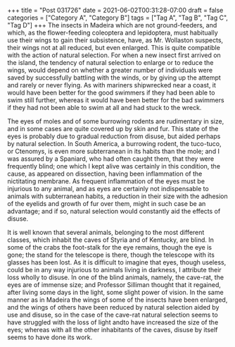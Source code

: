 +++
title = "Post 031726"
date = 2021-06-02T00:31:28-07:00
draft = false
categories = ["Category A", "Category B"]
tags = ["Tag A", "Tag B", "Tag C", "Tag D"]
+++
The insects in Madeira which are not ground-feeders, and which, as the flower-feeding coleoptera and lepidoptera, must habitually use their wings to gain their subsistence, have, as Mr. Wollaston suspects, their wings not at all reduced, but even enlarged. This is quite compatible with the action of natural selection. For when a new insect first arrived on the island, the tendency of natural selection to enlarge or to reduce the wings, would depend on whether a greater number of individuals were saved by successfully battling with the winds, or by giving up the attempt and rarely or never flying. As with mariners shipwrecked near a coast, it would have been better for the good swimmers if they had been able to swim still further, whereas it would have been better for the bad swimmers if they had not been able to swim at all and had stuck to the wreck.

The eyes of moles and of some burrowing rodents are rudimentary in size, and in some cases are quite covered up by skin and fur. This state of the eyes is probably due to gradual reduction from disuse, but aided perhaps by natural selection. In South America, a burrowing rodent, the tuco-tuco, or Ctenomys, is even more subterranean in its habits than the mole; and I was assured by a Spaniard, who had often caught them, that they were frequently blind; one which I kept alive was certainly in this condition, the cause, as appeared on dissection, having been inflammation of the nictitating membrane. As frequent inflammation of the eyes must be injurious to any animal, and as eyes are certainly not indispensable to animals with subterranean habits, a reduction in their size with the adhesion of the eyelids and growth of fur over them, might in such case be an advantage; and if so, natural selection would constantly aid the effects of disuse.

It is well known that several animals, belonging to the most different classes, which inhabit the caves of Styria and of Kentucky, are blind. In some of the crabs the foot-stalk for the eye remains, though the eye is gone; the stand for the telescope is there, though the telescope with its glasses has been lost. As it is difficult to imagine that eyes, though useless, could be in any way injurious to animals living in darkness, I attribute their loss wholly to disuse. In one of the blind animals, namely, the cave-rat, the eyes are of immense size; and Professor Silliman thought that it regained, after living some days in the light, some slight power of vision. In the same manner as in Madeira the wings of some of the insects have been enlarged, and the wings of others have been reduced by natural selection aided by use and disuse, so in the case of the cave-rat natural selection seems to have struggled with the loss of light andto have increased the size of the eyes; whereas with all the other inhabitants of the caves, disuse by itself seems to have done its work.
